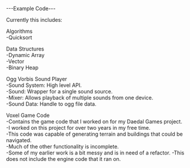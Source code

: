 ---Example Code---

Currently this includes:

Algorithms  
-Quicksort

Data Structures  
-Dynamic Array  
-Vector  
-Binary Heap

Ogg Vorbis Sound Player  
-Sound System: High level API.  
-Sound: Wrapper for a single sound source.  
-Mixer: Allows playback of multiple sounds from one device.  
-Sound Data: Handle to ogg file data.

Voxel Game Code  
-Contains the game code that I worked on for my Daedal Games project.  
-I worked on this project for over two years in my free time.  
-This code was capable of generating terrain and buildings that could be navigated.  
-Much of the other functionality is incomplete.  
-Some of my earlier work is a bit messy and is in need of a refactor.
-This does not include the engine code that it ran on.